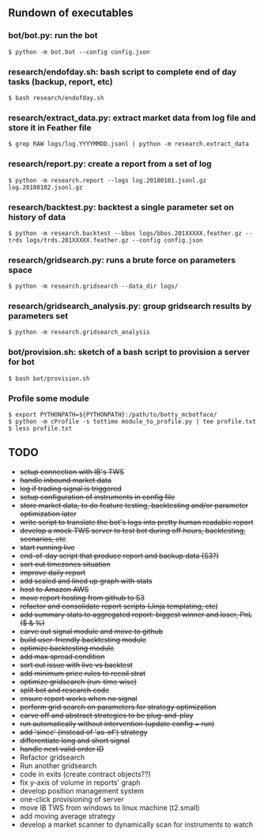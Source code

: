 
## Rundown of executables

### bot/bot.py: run the bot
    $ python -m bot.bot --config config.json

### research/endofday.sh: bash script to complete end of day tasks (backup, report, etc)
    $ bash research/endofday.sh

### research/extract_data.py: extract market data from log file and store it in Feather file
    $ grep RAW logs/log.YYYYMMDD.jsonl | python -m research.extract_data

### research/report.py: create a report from a set of log
    $ python -m research.report --logs log.20180101.jsonl.gz log.20180102.jsonl.gz

### research/backtest.py: backtest a single parameter set on history of data
    $ python -m research.backtest --bbos logs/bbos.201XXXXX.feather.gz --trds logs/trds.201XXXXX.feather.gz --config config.json

### research/gridsearch.py: runs a brute force on parameters space
    $ python -m research.gridsearch --data_dir logs/

### research/gridsearch_analysis.py: group gridsearch results by parameters set
    $ python -m research.gridsearch_analysis

### bot/provision.sh: sketch of a bash script to provision a server for bot
    $ bash bot/provision.sh

### Profile some module
    $ export PYTHONPATH=${PYTHONPATH}:/path/to/botty_mcbotface/
    $ python -m cProfile -s tottime module_to_profile.py | tee profile.txt
    $ less profile.txt

## TODO
* ~~setup connection with IB's TWS~~
* ~~handle inbound market data~~
* ~~log if trading signal is triggered~~
* ~~setup configuration of instruments in config file~~
* ~~store market data, to do feature testing, backtesting and/or parameter optimization later~~
* ~~write script to translate the bot's logs into pretty human readable report~~
* ~~develop a mock TWS server to test bot during off hours, backtesting, scenarios, etc~~
* ~~start running live~~
* ~~end-of-day script that produce report and backup data (S3?)~~
* ~~sort out timezones situation~~
* ~~improve daily report~~
* ~~add scaled and lined up graph with stats~~
* ~~host to Amazon AWS~~
* ~~move report hosting from github to S3~~
* ~~refactor and consolidate report scripts (Jinja templating, etc)~~
* ~~add summary stats to aggregated report: biggest winner and loser, PnL ($ & %)~~
* ~~carve out signal module and move to github~~
* ~~build user-friendly backtesting module~~
* ~~optimize backtesting module~~
* ~~add max spread condition~~
* ~~sort out issue with live vs backtest~~
* ~~add minimum price rules to recoil strat~~
* ~~optimize gridsearch (run-time wise)~~
* ~~split bot and research code~~
* ~~ensure report works when no signal~~
* ~~perform grid search on parameters for strategy optimization~~
* ~~carve off and abstract strategies to be plug-and-play~~
* ~~run automatically without intervention (update config + run)~~
* ~~add 'since' (instead of 'as-of') strategy~~
* ~~differentiate long and short signal~~
* ~~handle next valid order ID~~
* Refactor gridsearch
* Run another gridsearch
* code in exits (create contract objects??)
* fix y-axis of volume in reports' graph
* develop position management system
* one-click provisioning of server
* move IB TWS from windows to linux machine (t2.small)
* add moving average strategy
* develop a market scanner to dynamically scan for instruments to watch


